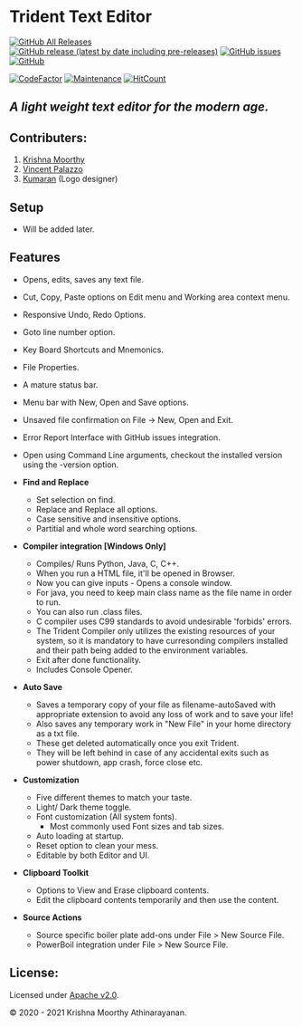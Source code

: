 # Trident Text Editor

[![GitHub All Releases](https://img.shields.io/github/downloads/KrishnaMoorthy12/trident/total?color=green&style=for-the-badge)](https://github.com/KrishnaMoorthy12/trident/releases/) [![GitHub release (latest by date including pre-releases)](https://img.shields.io/github/v/release/KrishnaMoorthy12/trident?color=blueviolet&include_prereleases&style=for-the-badge)](https://github.com/KrishnaMoorthy12/trident/releases/latest) [![GitHub issues](https://img.shields.io/github/issues/KrishnaMoorthy12/trident?color=red&style=for-the-badge)](https://github.com/KrishnaMoorthy12/trident/issues) [![GitHub](https://img.shields.io/github/license/KrishnaMoorthy12/trident?color=orange&style=for-the-badge)](https://github.com/KrishnaMoorthy12/trident/blob/maven-master/LICENSE)

[![CodeFactor](https://www.codefactor.io/repository/github/krishnamoorthy12/trident/badge)](https://www.codefactor.io/repository/github/krishnamoorthy12/trident)  [![Maintenance](https://img.shields.io/badge/Maintained%3F-Yes-blue)](https://GitHub.com/KrishnaMoorthy12/trident) [![HitCount](http://hits.dwyl.com/KrishnaMoorthy12/trident.svg)](http://hits.dwyl.com/KrishnaMoorthy12/trident)

## _A light weight text editor for the modern age._

## Contributers:

 1. [Krishna Moorthy](https://github.com/KrishnaMoorthy12)
 2. [Vincent Palazzo](https://github.com/vincenzopalazzo)
 3. [Kumaran](https://github.com/Kumaran1508) (Logo designer)

## Setup
 - Will be added later.
 
## Features

- Opens, edits, saves any text file.
- Cut, Copy, Paste options on Edit menu and Working area context menu.
- Responsive Undo, Redo Options.
- Goto line number option.
- Key Board Shortcuts and Mnemonics.
- File Properties.
- A mature status bar.
- Menu bar with New, Open and Save options.
- Unsaved file confirmation on File -> New, Open and Exit.
- Error Report Interface with GitHub issues integration.
- Open using Command Line arguments, checkout the installed version using the -version option.

- **Find and Replace**

  - Set selection on find.
  - Replace and Replace all options.
  - Case sensitive and insensitive options.
  - Partitial and whole word searching options.

- **Compiler integration [Windows Only]**

  - Compiles/ Runs Python, Java, C, C++.
  - When you run a HTML file, it'll be opened in Browser.
  - Now you can give inputs - Opens a console window.
  - For java, you need to keep main class name as the file name in order to run.
  - You can also run .class files.
  - C compiler uses C99 standards to avoid undesirable 'forbids' errors.
  - The Trident Compiler only utilizes the existing resources of your system, so it is mandatory to have curresonding compilers installed and their path being added to the environment variables.
  - Exit after done functionality.
  - Includes Console Opener.

- **Auto Save**

  - Saves a temporary copy of your file as filename-autoSaved with appropriate extension to avoid any loss of work and to save your life!
  - Also saves any temporary work in "New File" in your home directory as a txt file.
  - These get deleted automatically once you exit Trident.
  - They will be left behind in case of any accidental exits such as power shutdown, app crash, force close etc.

- **Customization**

  - Five different themes to match your taste.
  - Light/ Dark theme toggle.
  - Font customization (All system fonts).
    - Most commonly used Font sizes and tab sizes.
  - Auto loading at startup.
  - Reset option to clean your mess.
  - Editable by both Editor and UI.

- **Clipboard Toolkit**

  - Options to View and Erase clipboard contents.
  - Edit the clipboard contents temporarily and then use the content.

- **Source Actions**

  - Source specific boiler plate add-ons under File > New Source File.
  - PowerBoil integration under File > New Source File.

## License:
Licensed under [Apache v2.0](LICENSE).

&copy; 2020 - 2021 Krishna Moorthy Athinarayanan.
